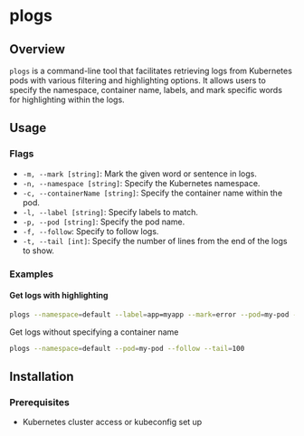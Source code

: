 # plogs

## Overview
`plogs` is a command-line tool that facilitates retrieving logs from Kubernetes pods with various filtering and highlighting options. It allows users to specify the namespace, container name, labels, and mark specific words for highlighting within the logs.

## Usage

### Flags

- `-m, --mark [string]`: Mark the given word or sentence in logs.
- `-n, --namespace [string]`: Specify the Kubernetes namespace.
- `-c, --containerName [string]`: Specify the container name within the pod.
- `-l, --label [string]`: Specify labels to match.
- `-p, --pod [string]`: Specify the pod name.
- `-f, --follow`: Specify to follow logs.
- `-t, --tail [int]`: Specify the number of lines from the end of the logs to show.

### Examples

#### Get logs with highlighting
```bash
plogs --namespace=default --label=app=myapp --mark=error --pod=my-pod --follow --tail=100
```
Get logs without specifying a container name

```bash
plogs --namespace=default --pod=my-pod --follow --tail=100
```

## Installation


### Prerequisites

- Kubernetes cluster access or kubeconfig set up

